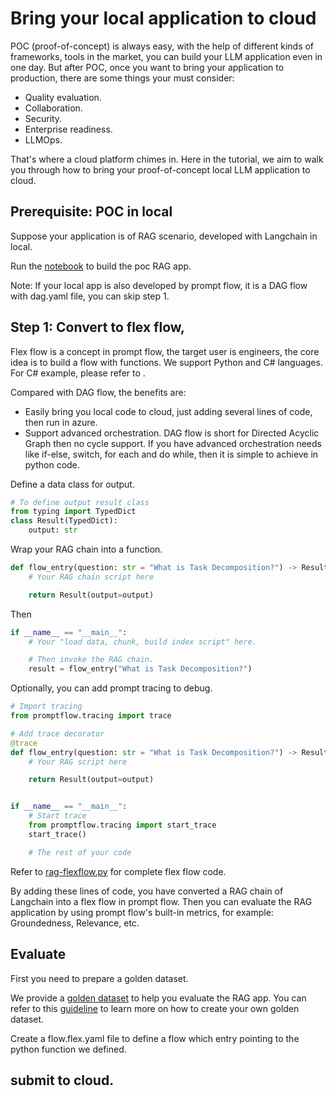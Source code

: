 # Bring your local application to cloud

POC (proof-of-concept) is always easy, with the help of different kinds of frameworks, tools in the market, you can build your LLM application even in one day. But after POC, once you want to bring your application to production, there are some things your must consider:

* Quality evaluation.
* Collaboration.
* Security.
* Enterprise readiness.
* LLMOps.

That's where a cloud platform chimes in. Here in the tutorial, we aim to walk you through how to bring your proof-of-concept local LLM application to cloud. 


## Prerequisite: POC in local

Suppose your application is of RAG scenario, developed with Langchain in local.

Run the [notebook](./example2/poc_single_web.ipynb) to build the poc RAG app. 




Note: If your local app is also developed by prompt flow, it is a DAG flow with dag.yaml file, you can skip step 1.


## Step 1: Convert to flex flow, 

Flex flow is a concept in prompt flow, the target user is engineers, the core idea is to build a flow with functions. We support Python and C# languages. For C# example, please refer to []().



Compared with DAG flow, the benefits are:

* Easily bring you local code to cloud, just adding several lines of code, then run in azure.
* Support advanced orchestration. DAG flow is short for Directed Acyclic Graph then no cycle support. If you have advanced orchestration needs like if-else, switch, for each and do while, then it is simple to achieve in python code.

Define a data class for output.

```python
# To define output result class
from typing import TypedDict
class Result(TypedDict):
    output: str
```

Wrap your RAG chain into a function.

```python
def flow_entry(question: str = "What is Task Decomposition?") -> Result: 
    # Your RAG chain script here

    return Result(output=output)
```
Then 
```python
if __name__ == "__main__":
    # Your "load data, chunk, build index script" here.

    # Then invoke the RAG chain.
    result = flow_entry("What is Task Decomposition?")
```

Optionally, you can add prompt tracing to debug.

```python
# Import tracing
from promptflow.tracing import trace

# Add trace decorator 
@trace
def flow_entry(question: str = "What is Task Decomposition?") -> Result: 
    # Your RAG script here

    return Result(output=output)


if __name__ == "__main__":
    # Start trace
    from promptflow.tracing import start_trace
    start_trace()

    # The rest of your code
```


Refer to [rag-flexflow.py]() for complete flex flow code.

By adding these lines of code, you  have converted a RAG chain of Langchain into a flex flow in prompt flow. Then you can evaluate the RAG application by using prompt flow's built-in metrics, for example: Groundedness, Relevance, etc. 

## Evaluate

First you need to prepare a golden dataset. 

We provide a [golden dataset](./example2/testset.csv) to help you evaluate the RAG app. You can refer to this [guideline](../../golden_dataset/copilot-golden-dataset-creation-guidance.md) to learn more on how to create your own golden dataset.


Create a flow.flex.yaml file to define a flow which entry pointing to the python function we defined.


## submit to cloud.